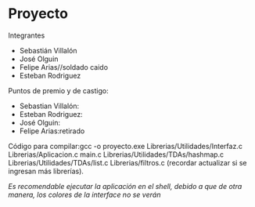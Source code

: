 # Proyecto
Integrantes
- Sebastián Villalón
- José Olguin
- Felipe Arias//soldado caido
- Esteban Rodriguez

Puntos de premio y de castigo:

- Sebastian Villalón:
- Esteban Rodriguez: 
- José Olguin:
- Felipe Arias:retirado

Código para compilar:gcc -o proyecto.exe Librerias/Utilidades/Interfaz.c Librerias/Aplicacion.c main.c Librerias/Utilidades/TDAs/hashmap.c Librerias/Utilidades/TDAs/list.c Librerias/filtros.c  (recordar actualizar si se ingresan más librerías).

*Es recomendable ejecutar la aplicación en el shell, debido a que de otra manera, los colores de la interface no se verán*